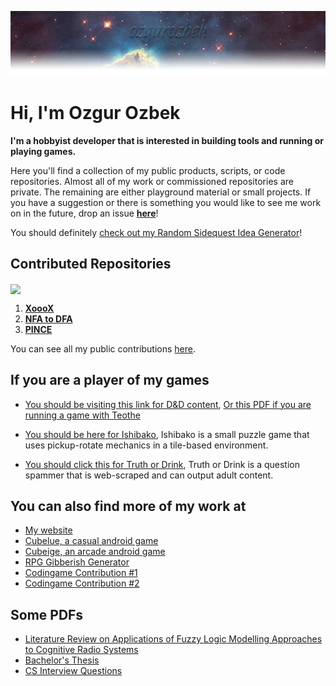 [![One of Hubble space telescope's most famous images, 'Pillars of Creation' showing stars forming in the Eagle Nebula.](./img/git-banner.png "One of Hubble space telescope's most famous image, 'Pillars of Creation' showing stars forming in the Eagle Nebula.")](https://en.wikipedia.org/wiki/Pillars_of_Creation)

# Hi, I'm Ozgur Ozbek

**I'm a hobbyist developer that is interested in building tools and running or playing games.**

Here you'll find a collection of my public products, scripts, or code repositories. Almost all of my work or commissioned repositories are private. The remaining are either playground material or small projects. If you have a suggestion or there is something you would like to see me work on in the future, drop an issue **[here](https://github.com/ozgurozbek/ozgurozbek/issues)**!

You should definitely [check out my Random Sidequest Idea Generator](https://xeculus.pythonanywhere.com/)!

## Contributed Repositories

<a href="https://github.com/anuraghazra/github-readme-stats">
  <img align="center" src="https://github-readme-stats.vercel.app/api?username=ozgurozbek&hide=issues&count_private=true&show_icons=true&theme=github_dark" />
</a>

1. **[XoooX](https://github.com/ozgurozbek-merges/XoooX)**
1. **[NFA to DFA](https://github.com/ozgurozbek-merges/NFA-to-DFA)**
1. **[PINCE](https://github.com/ozgurozbek-merges/PINCE)**

You can see all my public contributions [here](https://github.com/ozgurozbek-merges).

## If you are a player of my games

* [You should be visiting this link for D&D content](https://ozgurozbek.github.io/index.html#dnd), [Or this PDF if you are running a game with Teothe](https://ozgurozbek.github.io/assets/index-files/session_zero_teothe.pdf)

* [You should be here for Ishibako](https://ozgurozbek.github.io/ishibako/download.html), Ishibako is a small puzzle game that uses pickup-rotate mechanics in a tile-based environment.

* [You should click this for Truth or Drink](https://ozgurozbek.github.io/truthordrink/truthordrink.html), Truth or Drink is a question spammer that is web-scraped and can output adult content.

## You can also find more of my work at

* [My website](https://xeculus.wordpress.com/)
* [Cubelue, a casual android game](https://play.google.com/store/apps/details?id=com.OzgurOzbek.Cubelue&hl=en_US&gl=US)
* [Cubeige, an arcade android game](https://play.google.com/store/apps/details?id=com.Company.OzgurOzbek&hl=en&gl=US)
* [RPG Gibberish Generator](https://replit.com/@ozgurozbek/RPGGibberishGenerator#main.py)
* [Codingame Contribution #1](https://www.codingame.com/contribute/view/45417ee569f7763981a0876ba491bffde4e5)
* [Codingame Contribution #2](https://www.codingame.com/contribute/view/49981fecba44952abebcfbeb65898292d32c)

## Some PDFs

* [Literature Review on Applications of Fuzzy Logic Modelling Approaches to Cognitive Radio Systems](https://ozgurozbek.github.io/assets/index-files/bachelorsLiteratureReview.pdf)
* [Bachelor's Thesis](https://ozgurozbek.github.io/assets/index-files/bachelorsThesis.pdf)
* [CS Interview Questions](https://ozgurozbek.github.io/assets/index-files/CS-Questions.pdf)
